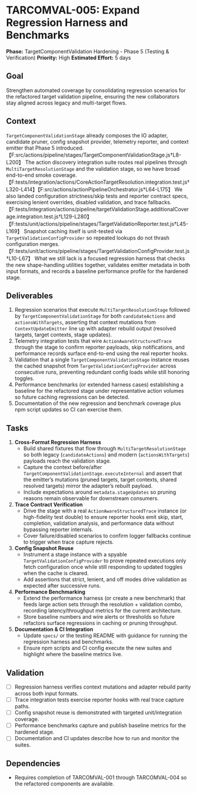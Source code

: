 # TARCOMVAL-005: Expand Regression Harness and Benchmarks

**Phase:** TargetComponentValidation Hardening - Phase 5 (Testing & Verification)
**Priority:** High
**Estimated Effort:** 5 days

## Goal

Strengthen automated coverage by consolidating regression scenarios for the refactored target validation pipeline, ensuring the new collaborators stay aligned across legacy and multi-target flows.

## Context

`TargetComponentValidationStage` already composes the IO adapter, candidate pruner, config snapshot provider, telemetry reporter, and context emitter that Phase 5 introduced.【F:src/actions/pipeline/stages/TargetComponentValidationStage.js†L8-L200】 The action discovery integration suite routes real pipelines through `MultiTargetResolutionStage` and the validation stage, so we have broad end-to-end smoke coverage.【F:tests/integration/actions/CoreActionTargetResolution.integration.test.js†L320-L414】【F:src/actions/actionPipelineOrchestrator.js†L64-L175】 We also landed configuration strictness/skip tests and reporter contract specs, exercising lenient overrides, disabled validation, and trace fallbacks.【F:tests/integration/actions/pipeline/targetValidationStage.additionalCoverage.integration.test.js†L129-L280】【F:tests/unit/actions/pipeline/stages/TargetValidationReporter.test.js†L45-L169】 Snapshot caching itself is unit-tested via `TargetValidationConfigProvider` so repeated lookups do not thrash configuration merges.【F:tests/unit/actions/pipeline/stages/TargetValidationConfigProvider.test.js†L10-L67】 What we still lack is a focused regression harness that checks the new shape-handling utilities together, validates emitter metadata in both input formats, and records a baseline performance profile for the hardened stage.

## Deliverables

1. Regression scenarios that execute `MultiTargetResolutionStage` followed by `TargetComponentValidationStage` for both `candidateActions` and `actionsWithTargets`, asserting that context mutations from `ContextUpdateEmitter` line up with adapter rebuild output (resolved targets, target contexts, stage updates).
2. Telemetry integration tests that wire `ActionAwareStructuredTrace` through the stage to confirm reporter payloads, skip notifications, and performance records surface end-to-end using the real reporter hooks.
3. Validation that a single `TargetComponentValidationStage` instance reuses the cached snapshot from `TargetValidationConfigProvider` across consecutive runs, preventing redundant config loads while still honoring toggles.
4. Performance benchmarks (or extended harness cases) establishing a baseline for the refactored stage under representative action volumes so future caching regressions can be detected.
5. Documentation of the new regression and benchmark coverage plus npm script updates so CI can exercise them.

## Tasks

1. **Cross-Format Regression Harness**
   - Build shared fixtures that flow through `MultiTargetResolutionStage` so both legacy (`candidateActions`) and modern (`actionsWithTargets`) payloads reach the validation stage.
   - Capture the context before/after `TargetComponentValidationStage.executeInternal` and assert that the emitter’s mutations (pruned targets, target contexts, shared resolved targets) mirror the adapter’s rebuilt payload.
   - Include expectations around `metadata.stageUpdates` so pruning reasons remain observable for downstream consumers.
2. **Trace Contract Verification**
   - Drive the stage with a real `ActionAwareStructuredTrace` instance (or high-fidelity test double) to ensure reporter hooks emit skip, start, completion, validation analysis, and performance data without bypassing reporter internals.
   - Cover failure/disabled scenarios to confirm logger fallbacks continue to trigger when trace capture rejects.
3. **Config Snapshot Reuse**
   - Instrument a stage instance with a spyable `TargetValidationConfigProvider` to prove repeated executions only fetch configuration once while still responding to updated toggles when the cache is cleared.
   - Add assertions that strict, lenient, and off modes drive validation as expected after successive runs.
4. **Performance Benchmarking**
   - Extend the performance harness (or create a new benchmark) that feeds large action sets through the resolution + validation combo, recording latency/throughput metrics for the current architecture.
   - Store baseline numbers and wire alerts or thresholds so future refactors surface regressions in caching or pruning throughput.
5. **Documentation & CI Integration**
   - Update `specs/` or the testing README with guidance for running the regression harness and benchmarks.
   - Ensure npm scripts and CI config execute the new suites and highlight where the baseline metrics live.

## Validation

- [ ] Regression harness verifies context mutations and adapter rebuild parity across both input formats.
- [ ] Trace integration tests exercise reporter hooks with real trace capture paths.
- [ ] Config snapshot reuse is demonstrated with targeted unit/integration coverage.
- [ ] Performance benchmarks capture and publish baseline metrics for the hardened stage.
- [ ] Documentation and CI updates describe how to run and monitor the suites.

## Dependencies

- Requires completion of TARCOMVAL-001 through TARCOMVAL-004 so the refactored components are available.

